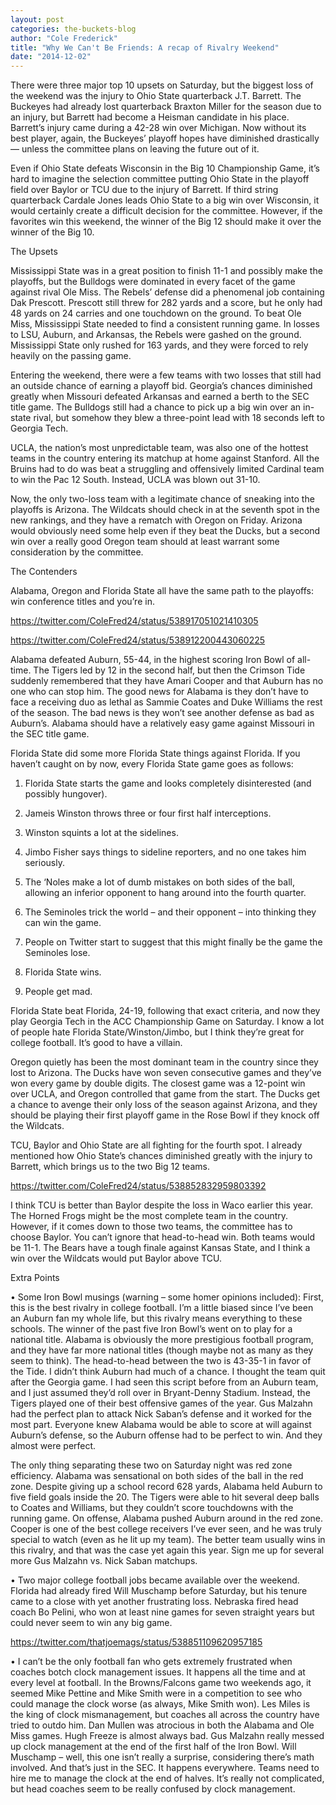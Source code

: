 ```yaml
---
layout: post
categories: the-buckets-blog
author: "Cole Frederick"
title: "Why We Can't Be Friends: A recap of Rivalry Weekend"
date: "2014-12-02"
---
```


There were three major top 10 upsets on Saturday, but the biggest loss of the weekend was the injury to Ohio State quarterback J.T. Barrett. The Buckeyes had already lost quarterback Braxton Miller for the season due to an injury, but Barrett had become a Heisman candidate in his place. Barrett’s injury came during a 42-28 win over Michigan. Now without its best player, again, the Buckeyes’ playoff hopes have diminished drastically — unless the committee plans on leaving the future out of it.

Even if Ohio State defeats Wisconsin in the Big 10 Championship Game, it’s hard to imagine the selection committee putting Ohio State in the playoff field over Baylor or TCU due to the injury of Barrett. If third string quarterback Cardale Jones leads Ohio State to a big win over Wisconsin, it would certainly create a difficult decision for the committee. However, if the favorites win this weekend, the winner of the Big 12 should make it over the winner of the Big 10.

The Upsets

Mississippi State was in a great position to finish 11-1 and possibly make the playoffs, but the Bulldogs were dominated in every facet of the game against rival Ole Miss. The Rebels’ defense did a phenomenal job containing Dak Prescott. Prescott still threw for 282 yards and a score, but he only had 48 yards on 24 carries and one touchdown on the ground. To beat Ole Miss, Mississippi State needed to find a consistent running game. In losses to LSU, Auburn, and Arkansas, the Rebels were gashed on the ground. Mississippi State only rushed for 163 yards, and they were forced to rely heavily on the passing game.

Entering the weekend, there were a few teams with two losses that still had an outside chance of earning a playoff bid. Georgia’s chances diminished greatly when Missouri defeated Arkansas and earned a berth to the SEC title game. The Bulldogs still had a chance to pick up a big win over an in-state rival, but somehow they blew a three-point lead with 18 seconds left to Georgia Tech.

UCLA, the nation’s most unpredictable team, was also one of the hottest teams in the country entering its matchup at home against Stanford. All the Bruins had to do was beat a struggling and offensively limited Cardinal team to win the Pac 12 South. Instead, UCLA was blown out 31-10.

Now, the only two-loss team with a legitimate chance of sneaking into the playoffs is Arizona. The Wildcats should check in at the seventh spot in the new rankings, and they have a rematch with Oregon on Friday. Arizona would obviously need some help even if they beat the Ducks, but a second win over a really good Oregon team should at least warrant some consideration by the committee.

The Contenders

Alabama, Oregon and Florida State all have the same path to the playoffs: win conference titles and you’re in.

https://twitter.com/ColeFred24/status/538917051021410305

https://twitter.com/ColeFred24/status/538912200443060225

Alabama defeated Auburn, 55-44, in the highest scoring Iron Bowl of all-time. The Tigers led by 12 in the second half, but then the Crimson Tide suddenly remembered that they have Amari Cooper and that Auburn has no one who can stop him. The good news for Alabama is they don’t have to face a receiving duo as lethal as Sammie Coates and Duke Williams the rest of the season. The bad news is they won’t see another defense as bad as Auburn’s. Alabama should have a relatively easy game against Missouri in the SEC title game.

Florida State did some more Florida State things against Florida. If you haven’t caught on by now, every Florida State game goes as follows:

1) Florida State starts the game and looks completely disinterested (and possibly hungover).

2) Jameis Winston throws three or four first half interceptions.

3) Winston squints a lot at the sidelines.

4) Jimbo Fisher says things to sideline reporters, and no one takes him seriously.

5) The ‘Noles make a lot of dumb mistakes on both sides of the ball, allowing an inferior opponent to hang around into the fourth quarter.

6) The Seminoles trick the world – and their opponent – into thinking they can win the game.

7) People on Twitter start to suggest that this might finally be the game the Seminoles lose.

8) Florida State wins.

9) People get mad.

Florida State beat Florida, 24-19, following that exact criteria, and now they play Georgia Tech in the ACC Championship Game on Saturday. I know a lot of people hate Florida State/Winston/Jimbo, but I think they’re great for college football. It’s good to have a villain.

Oregon quietly has been the most dominant team in the country since they lost to Arizona. The Ducks have won seven consecutive games and they’ve won every game by double digits. The closest game was a 12-point win over UCLA, and Oregon controlled that game from the start. The Ducks get a chance to avenge their only loss of the season against Arizona, and they should be playing their first playoff game in the Rose Bowl if they knock off the Wildcats.

TCU, Baylor and Ohio State are all fighting for the fourth spot. I already mentioned how Ohio State’s chances diminished greatly with the injury to Barrett, which brings us to the two Big 12 teams.

https://twitter.com/ColeFred24/status/538852832959803392

I think TCU is better than Baylor despite the loss in Waco earlier this year. The Horned Frogs might be the most complete team in the country. However, if it comes down to those two teams, the committee has to choose Baylor. You can’t ignore that head-to-head win. Both teams would be 11-1. The Bears have a tough finale against Kansas State, and I think a win over the Wildcats would put Baylor above TCU.

Extra Points

• Some Iron Bowl musings (warning – some homer opinions included): First, this is the best rivalry in college football. I’m a little biased since I’ve been an Auburn fan my whole life, but this rivalry means everything to these schools. The winner of the past five Iron Bowl’s went on to play for a national title. Alabama is obviously the more prestigious football program, and they have far more national titles (though maybe not as many as they seem to think). The head-to-head between the two is 43-35-1 in favor of the Tide. I didn’t think Auburn had much of a chance. I thought the team quit after the Georgia game. I had seen this script before from an Auburn team, and I just assumed they’d roll over in Bryant-Denny Stadium. Instead, the Tigers played one of their best offensive games of the year. Gus Malzahn had the perfect plan to attack Nick Saban’s defense and it worked for the most part. Everyone knew Alabama would be able to score at will against Auburn’s defense, so the Auburn offense had to be perfect to win. And they almost were perfect.

The only thing separating these two on Saturday night was red zone efficiency. Alabama was sensational on both sides of the ball in the red zone. Despite giving up a school record 628 yards, Alabama held Auburn to five field goals inside the 20. The Tigers were able to hit several deep balls to Coates and Williams, but they couldn’t score touchdowns with the running game. On offense, Alabama pushed Auburn around in the red zone. Cooper is one of the best college receivers I’ve ever seen, and he was truly special to watch (even as he lit up my team). The better team usually wins in this rivalry, and that was the case yet again this year. Sign me up for several more Gus Malzahn vs. Nick Saban matchups.

• Two major college football jobs became available over the weekend. Florida had already fired Will Muschamp before Saturday, but his tenure came to a close with yet another frustrating loss. Nebraska fired head coach Bo Pelini, who won at least nine games for seven straight years but could never seem to win any big game.

https://twitter.com/thatjoemags/status/538851109620957185

• I can’t be the only football fan who gets extremely frustrated when coaches botch clock management issues. It happens all the time and at every level at football. In the Browns/Falcons game two weekends ago, it seemed Mike Pettine and Mike Smith were in a competition to see who could manage the clock worse (as always, Mike Smith won). Les Miles is the king of clock mismanagement, but coaches all across the country have tried to outdo him. Dan Mullen was atrocious in both the Alabama and Ole Miss games. Hugh Freeze is almost always bad. Gus Malzahn really messed up clock management at the end of the first half of the Iron Bowl. Will Muschamp – well, this one isn’t really a surprise, considering there’s math involved. And that’s just in the SEC. It happens everywhere. Teams need to hire me to manage the clock at the end of halves. It’s really not complicated, but head coaches seem to be really confused by clock management.

